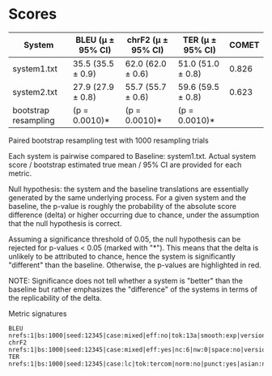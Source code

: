 # Scores

| System | BLEU (μ ± 95% CI) | chrF2 (μ ± 95% CI) | TER (μ ± 95% CI) | COMET |
|-----------------------|-----------|-----------|-----------|----------------|
| system1.txt | 35.5 (35.5 ± 0.9) | 62.0 (62.0 ± 0.6) | 51.0 (51.0 ± 0.8) | 0.826 |
| system2.txt | 27.9 (27.9 ± 0.8) | 55.7 (55.7 ± 0.6) | 59.6 (59.5 ± 0.8) | 0.623 |
| bootstrap resampling | (p = 0.0010)* | (p = 0.0010)* | (p = 0.0010)* |

Paired bootstrap resampling test with 1000 resampling trials

Each system is pairwise compared to Baseline: system1.txt. Actual system score / bootstrap estimated true mean / 95% CI are provided for each metric.

Null hypothesis: the system and the baseline translations are essentially generated by the same underlying process. For a given system and the baseline, the p-value is roughly the probability of the absolute score difference (delta) or higher occurring due to chance, under the assumption that the null hypothesis is correct.

Assuming a significance threshold of 0.05, the null hypothesis can be rejected for p-values < 0.05 (marked with "*"). This means that the delta is unlikely to be attributed to chance, hence the system is significantly "different" than the baseline. Otherwise, the p-values are highlighted in red.

NOTE: Significance does not tell whether a system is "better" than the baseline but rather emphasizes the "difference" of the systems in terms of the replicability of the delta.

Metric signatures

    BLEU nrefs:1|bs:1000|seed:12345|case:mixed|eff:no|tok:13a|smooth:exp|version:2.0.0
    chrF2 nrefs:1|bs:1000|seed:12345|case:mixed|eff:yes|nc:6|nw:0|space:no|version:2.0.0
    TER nrefs:1|bs:1000|seed:12345|case:lc|tok:tercom|norm:no|punct:yes|asian:no|version:2.0.0
